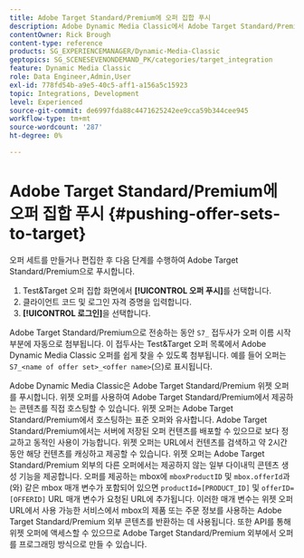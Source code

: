 ```yaml
---
title: Adobe Target Standard/Premium에 오퍼 집합 푸시
description: Adobe Dynamic Media Classic에서 Adobe Target Standard/Premium으로 오퍼 세트를 푸시하는 방법을 알아봅니다.
contentOwner: Rick Brough
content-type: reference
products: SG_EXPERIENCEMANAGER/Dynamic-Media-Classic
geptopics: SG_SCENESEVENONDEMAND_PK/categories/target_integration
feature: Dynamic Media Classic
role: Data Engineer,Admin,User
exl-id: 778fd54b-a9e5-40c5-aff1-a156a5c15923
topic: Integrations, Development
level: Experienced
source-git-commit: de6997fda88c4471625242ee9cca59b344cee945
workflow-type: tm+mt
source-wordcount: '287'
ht-degree: 0%

---
```


# Adobe Target Standard/Premium에 오퍼 집합 푸시 {#pushing-offer-sets-to-target}

오퍼 세트를 만들거나 편집한 후 다음 단계를 수행하여 Adobe Target Standard/Premium으로 푸시합니다.

1. Test&amp;Target 오퍼 집합 화면에서 **[!UICONTROL 오퍼 푸시]**&#x200B;를 선택합니다.
1. 클라이언트 코드 및 로그인 자격 증명을 입력합니다.
1. **[!UICONTROL 로그인]**&#x200B;을 선택합니다.

Adobe Target Standard/Premium으로 전송하는 동안 `S7_` 접두사가 오퍼 이름 시작 부분에 자동으로 첨부됩니다. 이 접두사는 Test&amp;Target 오퍼 목록에서 Adobe Dynamic Media Classic 오퍼를 쉽게 찾을 수 있도록 첨부됩니다. 예를 들어 오퍼는 `S7_<name of offer set>_<offer name>`(으)로 표시됩니다.

Adobe Dynamic Media Classic은 Adobe Target Standard/Premium 위젯 오퍼를 푸시합니다. 위젯 오퍼를 사용하여 Adobe Target Standard/Premium에서 제공하는 콘텐츠를 직접 호스팅할 수 있습니다. 위젯 오퍼는 Adobe Target Standard/Premium에서 호스팅하는 표준 오퍼와 유사합니다. Adobe Target Standard/Premium에서는 서버에 저장된 오퍼 컨텐츠를 배포할 수 있으므로 보다 정교하고 동적인 사용이 가능합니다. 위젯 오퍼는 URL에서 컨텐츠를 검색하고 약 2시간 동안 해당 컨텐츠를 캐싱하고 제공할 수 있습니다. 위젯 오퍼는 Adobe Target Standard/Premium 외부의 다른 오퍼에서는 제공하지 않는 일부 다이내믹 콘텐츠 생성 기능을 제공합니다. 오퍼를 제공하는 mbox에 `mboxProductID` 및 `mbox.offerId`과(와) 같은 mbox 매개 변수가 포함되어 있으면 `productId=[PRODUCT_ID]` 및 `offerID=[OFFERID]` URL 매개 변수가 요청된 URL에 추가됩니다. 이러한 매개 변수는 위젯 오퍼 URL에서 사용 가능한 서비스에서 mbox의 제품 또는 주문 정보를 사용하는 Adobe Target Standard/Premium 외부 콘텐츠를 반환하는 데 사용됩니다. 또한 API를 통해 위젯 오퍼에 액세스할 수 있으므로 Adobe Target Standard/Premium 외부에서 오퍼를 프로그래밍 방식으로 만들 수 있습니다.
